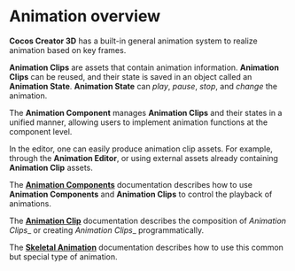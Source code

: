 # Animation overview

__Cocos Creator 3D__ has a built-in general animation system to realize animation based on key frames.

__Animation Clips__ are assets that contain animation information. __Animation Clips__ can be reused, and their state is saved in an object called an __Animation State__.
__Animation State__ can *play*, *pause*, *stop*, and *change* the animation.

The __Animation Component__ manages __Animation Clips__ and their states in a unified manner, allowing users to implement animation functions at the component level.

In the editor, one can easily produce animation clip assets. For example, through the __Animation Editor__, or using external assets already containing __Animation Clip__ assets.

The [__Animation Components__](./animation-component.md) documentation describes how to use __Animation Components__ and __Animation Clips__ to control the playback of animations.

The [__Animation Clip__](./animation-clip.md) documentation describes the composition of _Animation Clips__ or creating _Animation Clips__ programmatically.

The [__Skeletal Animation__](./skeletal-animation.md) documentation describes how to use this common but special type of animation. 